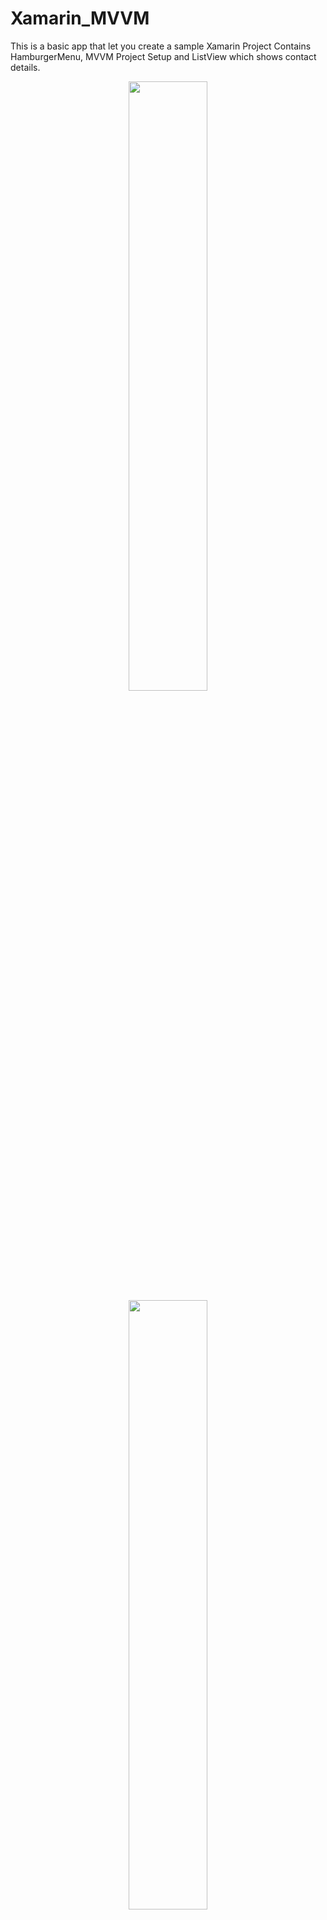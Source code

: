 # Xamarin_MVVM
This is a basic app that let you create a sample Xamarin Project Contains HamburgerMenu, MVVM Project Setup and ListView which shows contact details.

<p align="center">
<img src="https://github.com/shankarmadeshvaran/Xamarin_MVVM/blob/master/ScreenShots/ContactPage.png" width="50%" height="50%"/>
<img src="https://github.com/shankarmadeshvaran/Xamarin_MVVM/blob/master/ScreenShots/NewContact.png" width="50%" height="50%"/>
<img src="https://github.com/shankarmadeshvaran/Xamarin_MVVM/blob/master/ScreenShots/EditContact.png" width="50%" height="50%"/>
</p>

This project was made by learning Xamarin Forms and see how it interacts with other layers of the application.
When I started learning Xamarin development, I couldn't find sample projects in MVVM architecture. So I searched through web and developed my own. I posted this so that this project might be helpl those people who started learning xamarin Forms. I'm  still learning. This project is merely my attempt to put something together based on the learning put across youtube and Udemy couses and in the official Microsoft documentation.

## Platforms
This project will run in Windows ,iOS and Android.

## Architecture
The Model-View-ViewModel (MVVM) pattern helps to cleanly separate the business and presentation logic of an application from its user interface (UI). Maintaining a clean separation between application logic and the UI helps to address numerous development issues and can make an application easier to test, maintain, and evolve. It can also greatly improve code re-use opportunities and allows developers and UI designers to more easily collaborate when developing their respective parts of an app.
There are three core components in the MVVM pattern: the model, the view, and the view model. Each serves a distinct purpose.
<img src="https://github.com/shankarmadeshvaran/Xamarin_MVVM/blob/master/ScreenShots/mvvm.png" width="50%" height="50%"/> 

## Functionalities
###### 1. Add New Contacts
###### 2. Edit Existing Contacts
###### 3. Shows List of contacts
###### 4. Hamburger Menu

<p align="center">
<img src="https://github.com/shankarmadeshvaran/Xamarin_MVVM/blob/master/ScreenShots/HamburgerMenu.png" width="30%" height="50%"/>
<img src="https://github.com/shankarmadeshvaran/Xamarin_MVVM/blob/master/ScreenShots/ProfilePage.png" width="30%" height="50%"/>
<img src="https://github.com/shankarmadeshvaran/Xamarin_MVVM/blob/master/ScreenShots/MessagePage.png" width="30%" height="50%"/>
<img src="https://github.com/shankarmadeshvaran/Xamarin_MVVM/blob/master/ScreenShots/ContactPage.png" width="30%" height="50%"/>
<img src="https://github.com/shankarmadeshvaran/Xamarin_MVVM/blob/master/ScreenShots/SettingsPage.png" width="30%" height="50%"/>
</p>

###### 5. Call the contact directly

<p align="center">
<img src="https://github.com/shankarmadeshvaran/Xamarin_MVVM/blob/master/ScreenShots/ContextAction.png" width="30%" height="50%"/>
<img src="https://github.com/shankarmadeshvaran/Xamarin_MVVM/blob/master/ScreenShots/CallAction.png" width="30%" height="50%"/>
<img src="https://github.com/shankarmadeshvaran/Xamarin_MVVM/blob/master/ScreenShots/CallOptions.png" width="30%" height="50%"/>
<img src="https://github.com/shankarmadeshvaran/Xamarin_MVVM/blob/master/ScreenShots/DialPage.png" width="30%" height="50%"/>
</p>

###### 6. Delete Contact 

<p align="center">
<img src="https://github.com/shankarmadeshvaran/Xamarin_MVVM/blob/master/ScreenShots/ContextAction.png" width="30%" height="50%"/>
<img src="https://github.com/shankarmadeshvaran/Xamarin_MVVM/blob/master/ScreenShots/DeleteAction.png" width="30%" height="50%"/>
</p>


## More Updates
Follow me on [Twitter](https://twitter.com/Shankar__am) to get the latest update about features, code and more. Consider star the repo if you like it. 
